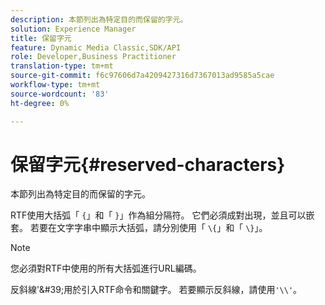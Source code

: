 ```yaml
---
description: 本節列出為特定目的而保留的字元。
solution: Experience Manager
title: 保留字元
feature: Dynamic Media Classic,SDK/API
role: Developer,Business Practitioner
translation-type: tm+mt
source-git-commit: f6c97606d7a4209427316d7367013ad9585a5cae
workflow-type: tm+mt
source-wordcount: '83'
ht-degree: 0%

---
```



# 保留字元{#reserved-characters}

本節列出為特定目的而保留的字元。

RTF使用大括弧「 `{`」和「 `}`」作為組分隔符。 它們必須成對出現，並且可以嵌套。 若要在文字字串中顯示大括弧，請分別使用「 `\{`」和「 `\}`」。

>[!NOTE]
>
>您必須對RTF中使用的所有大括弧進行URL編碼。

反斜線&#39;\&#39;用於引入RTF命令和關鍵字。 若要顯示反斜線，請使用`'\\'`。
